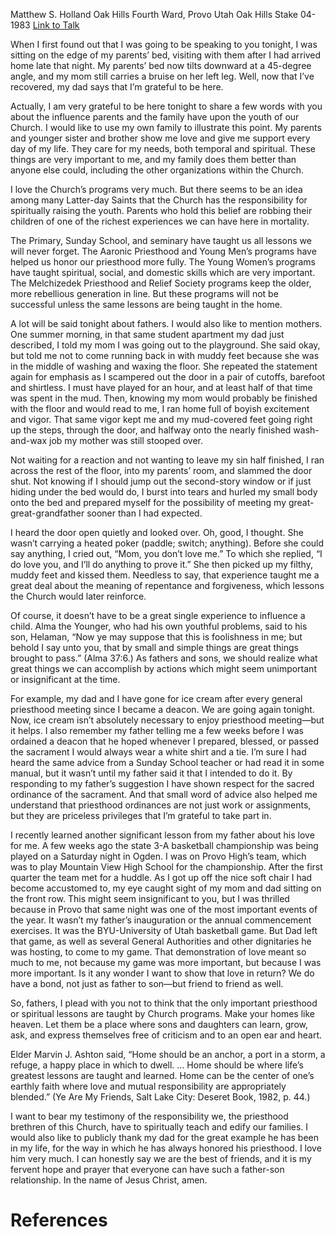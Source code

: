 Matthew S. Holland
Oak Hills Fourth Ward, Provo Utah Oak Hills Stake
04-1983
[Link to Talk](https://www.churchofjesuschrist.org/study/general-conference/1983/04/muddy-feet-and-white-shirts?lang=eng)

When I first found out that I was going to be speaking to you tonight, I was sitting on the edge of my parents’ bed, visiting with them after I had arrived home late that night. My parents’ bed now tilts downward at a 45-degree angle, and my mom still carries a bruise on her left leg. Well, now that I’ve recovered, my dad says that I’m grateful to be here.

Actually, I am very grateful to be here tonight to share a few words with you about the influence parents and the family have upon the youth of our Church. I would like to use my own family to illustrate this point. My parents and younger sister and brother show me love and give me support every day of my life. They care for my needs, both temporal and spiritual. These things are very important to me, and my family does them better than anyone else could, including the other organizations within the Church.

I love the Church’s programs very much. But there seems to be an idea among many Latter-day Saints that the Church has the responsibility for spiritually raising the youth. Parents who hold this belief are robbing their children of one of the richest experiences we can have here in mortality.

The Primary, Sunday School, and seminary have taught us all lessons we will never forget. The Aaronic Priesthood and Young Men’s programs have helped us honor our priesthood more fully. The Young Women’s programs have taught spiritual, social, and domestic skills which are very important. The Melchizedek Priesthood and Relief Society programs keep the older, more rebellious generation in line. But these programs will not be successful unless the same lessons are being taught in the home.

A lot will be said tonight about fathers. I would also like to mention mothers. One summer morning, in that same student apartment my dad just described, I told my mom I was going out to the playground. She said okay, but told me not to come running back in with muddy feet because she was in the middle of washing and waxing the floor. She repeated the statement again for emphasis as I scampered out the door in a pair of cutoffs, barefoot and shirtless. I must have played for an hour, and at least half of that time was spent in the mud. Then, knowing my mom would probably be finished with the floor and would read to me, I ran home full of boyish excitement and vigor. That same vigor kept me and my mud-covered feet going right up the steps, through the door, and halfway onto the nearly finished wash-and-wax job my mother was still stooped over.

Not waiting for a reaction and not wanting to leave my sin half finished, I ran across the rest of the floor, into my parents’ room, and slammed the door shut. Not knowing if I should jump out the second-story window or if just hiding under the bed would do, I burst into tears and hurled my small body onto the bed and prepared myself for the possibility of meeting my great-great-grandfather sooner than I had expected.

I heard the door open quietly and looked over. Oh, good, I thought. She wasn’t carrying a heated poker (paddle; switch; anything). Before she could say anything, I cried out, “Mom, you don’t love me.” To which she replied, “I do love you, and I’ll do anything to prove it.” She then picked up my filthy, muddy feet and kissed them. Needless to say, that experience taught me a great deal about the meaning of repentance and forgiveness, which lessons the Church would later reinforce.

Of course, it doesn’t have to be a great single experience to influence a child. Alma the Younger, who had his own youthful problems, said to his son, Helaman, “Now ye may suppose that this is foolishness in me; but behold I say unto you, that by small and simple things are great things brought to pass.” (Alma 37:6.) As fathers and sons, we should realize what great things we can accomplish by actions which might seem unimportant or insignificant at the time.

For example, my dad and I have gone for ice cream after every general priesthood meeting since I became a deacon. We are going again tonight. Now, ice cream isn’t absolutely necessary to enjoy priesthood meeting—but it helps. I also remember my father telling me a few weeks before I was ordained a deacon that he hoped whenever I prepared, blessed, or passed the sacrament I would always wear a white shirt and a tie. I’m sure I had heard the same advice from a Sunday School teacher or had read it in some manual, but it wasn’t until my father said it that I intended to do it. By responding to my father’s suggestion I have shown respect for the sacred ordinance of the sacrament. And that small word of advice also helped me understand that priesthood ordinances are not just work or assignments, but they are priceless privileges that I’m grateful to take part in.

I recently learned another significant lesson from my father about his love for me. A few weeks ago the state 3-A basketball championship was being played on a Saturday night in Ogden. I was on Provo High’s team, which was to play Mountain View High School for the championship. After the first quarter the team met for a huddle. As I got up off the nice soft chair I had become accustomed to, my eye caught sight of my mom and dad sitting on the front row. This might seem insignificant to you, but I was thrilled because in Provo that same night was one of the most important events of the year. It wasn’t my father’s inauguration or the annual commencement exercises. It was the BYU-University of Utah basketball game. But Dad left that game, as well as several General Authorities and other dignitaries he was hosting, to come to my game. That demonstration of love meant so much to me, not because my game was more important, but because I was more important. Is it any wonder I want to show that love in return? We do have a bond, not just as father to son—but friend to friend as well.

So, fathers, I plead with you not to think that the only important priesthood or spiritual lessons are taught by Church programs. Make your homes like heaven. Let them be a place where sons and daughters can learn, grow, ask, and express themselves free of criticism and to an open ear and heart.

Elder Marvin J. Ashton said, “Home should be an anchor, a port in a storm, a refuge, a happy place in which to dwell. … Home should be where life’s greatest lessons are taught and learned. Home can be the center of one’s earthly faith where love and mutual responsibility are appropriately blended.” (Ye Are My Friends, Salt Lake City: Deseret Book, 1982, p. 44.)

I want to bear my testimony of the responsibility we, the priesthood brethren of this Church, have to spiritually teach and edify our families. I would also like to publicly thank my dad for the great example he has been in my life, for the way in which he has always honored his priesthood. I love him very much. I can honestly say we are the best of friends, and it is my fervent hope and prayer that everyone can have such a father-son relationship. In the name of Jesus Christ, amen.

# References
